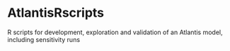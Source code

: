 # AtlantisRscripts
R scripts for development, exploration and validation of an Atlantis model, including sensitivity runs
